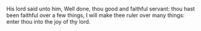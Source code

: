His lord said unto him, Well done, thou good and faithful servant: thou hast been faithful over a few things, I will make thee ruler over many things: enter thou into the joy of thy lord.
